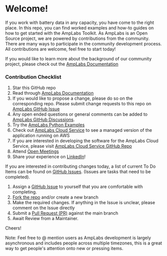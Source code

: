 

# Welcome!

If you work with battery data in any capacity, you have come to the right place. In this repo, you can find worked examples and how-to guides on how to get started with the AmpLabs Toolkit.  As AmpLabs is an Open Source project, we are powered by contributions from the community. There are many ways to participate in the community development process. All contributions are welcome, feel free to start today!

If you would like to learn more about the background of our community project, please check out the [AmpLabs Documentation](https://amplabs.readthedocs.io/en/latest/)

### Contribution Checklist
1. Star this GitHub repo
2. Read through [AmpLabs Documentation](https://amplabs.readthedocs.io/en/latest/)
3. If you would like to propose a change, please do so on the corresponding repo. Please submit change requests to this repo on [AmpLabs GitHub Issue](https://github.com/amplabs-ai/amplabs/issues)
4. Any open ended questions or general comments can be added to [AmpLabs GitHub Discussions](https://github.com/amplabs-ai/amplabs/discussions).
5. Try the [AmpLabs Python Examples](https://github.com/amplabs-ai/amplabs/tree/main/python)
6. Check out [AmpLabs Cloud Service](https://amplabs.ai) to see a managed version of the application running on AWS
7. If you are interested in developing the software for the AmpLabs Cloud Service, please visit [AmpLabs Cloud Service GitHub Repo](https://github.com/amplabs-ai/ampcloud-service)
8. Attend [Open Meetings](https://github.com/amplabs-ai/amplabs/wiki)
9. Share your experience on [LinkedIn](https://www.linkedin.com/company/amp-labs/)!

If you are interested in contributing changes today, a list of current To Do Items can be found on [GitHub Issues](https://github.com/amplabs-ai/amplabs/issues). (Issues are tasks that need to be completed).  

1. Assign a [GitHub Issue](https://github.com/amplabs-ai/amplabs/issues) to yourself that you are comfortable with completing.
2. [Fork the repo](https://github.com/amplabs-ai/amplabs/fork) and/or create a new branch
3. Make the required changes. If anything in the Issue is unclear, please comment on the Issue directly 
4. Submit a [Pull Request (PR)](https://github.com/amplabs-ai/amplabs/pulls) against the main branch
5. Await Review from a Maintainer.

Cheers!

Note: Feel free to @ mention users as AmpLabs development is largely asynchronous and includes people across multiple timezones, this is a great way to get people's attention onto new or pressing items.

